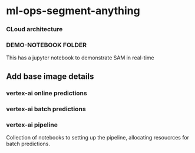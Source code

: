 # ml-ops-segment-anything
### CLoud architecture

### DEMO-NOTEBOOK FOLDER
This has a jupyter notebook to demonstrate SAM in real-time

## Add base image details

### vertex-ai online predictions

### vertex-ai batch predictions

### vertex-ai pipeline
Collection of notebooks to setting up the pipeline, allocating resoucrces for batch predictions.




